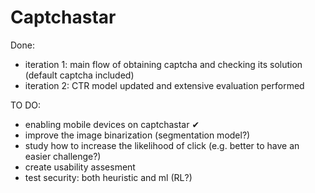 # Captchastar

Done:
- iteration 1: main flow of obtaining captcha and checking its solution (default captcha included)
- iteration 2: CTR model updated and extensive evaluation performed

TO DO:
- enabling mobile devices on captchastar ✔
- improve the image binarization (segmentation model?)
- study how to increase the likelihood of click (e.g. better to have an easier challenge?)
- create usability assesment
- test security: both heuristic and ml (RL?)
